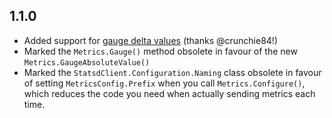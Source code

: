 ## 1.1.0
- Added support for [gauge delta values](https://github.com/etsy/statsd/blob/master/docs/metric_types.md#gauges) (thanks @crunchie84!)
- Marked the `Metrics.Gauge()` method obsolete in favour of the new `Metrics.GaugeAbsoluteValue()`
- Marked the `StatsdClient.Configuration.Naming` class obsolete in favour of setting `MetricsConfig.Prefix` when you call `Metrics.Configure()`, which reduces the code you need when actually sending metrics each time.